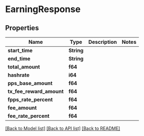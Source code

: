 # EarningResponse

## Properties

Name | Type | Description | Notes
------------ | ------------- | ------------- | -------------
**start_time** | **String** |  | 
**end_time** | **String** |  | 
**total_amount** | **f64** |  | 
**hashrate** | **i64** |  | 
**pps_base_amount** | **f64** |  | 
**tx_fee_reward_amount** | **f64** |  | 
**fpps_rate_percent** | **f64** |  | 
**fee_amount** | **f64** |  | 
**fee_rate_percent** | **f64** |  | 

[[Back to Model list]](../README.md#documentation-for-models) [[Back to API list]](../README.md#documentation-for-api-endpoints) [[Back to README]](../README.md)


